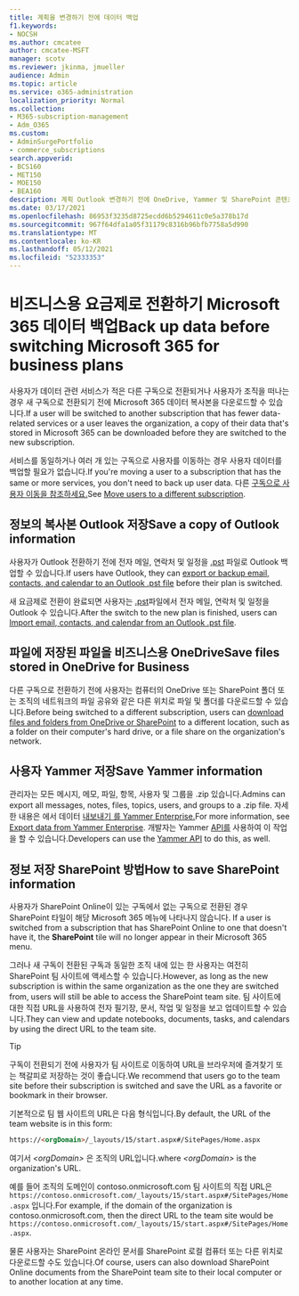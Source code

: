 ```yaml
---
title: 계획을 변경하기 전에 데이터 백업
f1.keywords:
- NOCSH
ms.author: cmcatee
author: cmcatee-MSFT
manager: scotv
ms.reviewer: jkinma, jmueller
audience: Admin
ms.topic: article
ms.service: o365-administration
localization_priority: Normal
ms.collection:
- M365-subscription-management
- Adm_O365
ms.custom:
- AdminSurgePortfolio
- commerce_subscriptions
search.appverid:
- BCS160
- MET150
- MOE150
- BEA160
description: 계획 Outlook 변경하기 전에 OneDrive, Yammer 및 SharePoint 콘텐츠를 Microsoft 365 합니다.
ms.date: 03/17/2021
ms.openlocfilehash: 86953f3235d8725ecdd6b5294611c0e5a378b17d
ms.sourcegitcommit: 967f64dfa1a05f31179c8316b96bfb7758a5d990
ms.translationtype: MT
ms.contentlocale: ko-KR
ms.lasthandoff: 05/12/2021
ms.locfileid: "52333353"
---
```

# <a name="back-up-data-before-switching-microsoft-365-for-business-plans"></a><span data-ttu-id="809ed-103">비즈니스용 요금제로 전환하기 Microsoft 365 데이터 백업</span><span class="sxs-lookup"><span data-stu-id="809ed-103">Back up data before switching Microsoft 365 for business plans</span></span>

<span data-ttu-id="809ed-104">사용자가 데이터 관련 서비스가 적은 다른 구독으로 전환되거나 사용자가 조직을 떠나는 경우 새 구독으로 전환되기 전에 Microsoft 365 데이터 복사본을 다운로드할 수 있습니다.</span><span class="sxs-lookup"><span data-stu-id="809ed-104">If a user will be switched to another subscription that has fewer data-related services or a user leaves the organization, a copy of their data that's stored in Microsoft 365 can be downloaded before they are switched to the new subscription.</span></span>

<span data-ttu-id="809ed-105">서비스를 동일하거나 여러 개 있는 구독으로 사용자를 이동하는 경우 사용자 데이터를 백업할 필요가 없습니다.</span><span class="sxs-lookup"><span data-stu-id="809ed-105">If you're moving a user to a subscription that has the same or more services, you don't need to back up user data.</span></span> <span data-ttu-id="809ed-106">다른 [구독으로 사용자 이동을 참조하세요.](./move-users-different-subscription.md)</span><span class="sxs-lookup"><span data-stu-id="809ed-106">See [Move users to a different subscription](./move-users-different-subscription.md).</span></span>
  
## <a name="save-a-copy-of-outlook-information"></a><span data-ttu-id="809ed-107">정보의 복사본 Outlook 저장</span><span class="sxs-lookup"><span data-stu-id="809ed-107">Save a copy of Outlook information</span></span>

<span data-ttu-id="809ed-108">사용자가 Outlook 전환하기 전에 전자 메일, 연락처 및 일정을 [.pst](https://support.microsoft.com/office/14252b52-3075-4e9b-be4e-ff9ef1068f91) 파일로 Outlook 백업할 수 있습니다.</span><span class="sxs-lookup"><span data-stu-id="809ed-108">If users have Outlook, they can [export or backup email, contacts, and calendar to an Outlook .pst file](https://support.microsoft.com/office/14252b52-3075-4e9b-be4e-ff9ef1068f91) before their plan is switched.</span></span>
  
<span data-ttu-id="809ed-109">새 요금제로 전환이 완료되면 사용자는 [.pst](https://support.microsoft.com/office/431a8e9a-f99f-4d5f-ae48-ded54b3440ac)파일에서 전자 메일, 연락처 및 일정을 Outlook 수 있습니다.</span><span class="sxs-lookup"><span data-stu-id="809ed-109">After the switch to the new plan is finished, users can [Import email, contacts, and calendar from an Outlook .pst file](https://support.microsoft.com/office/431a8e9a-f99f-4d5f-ae48-ded54b3440ac).</span></span>
  
## <a name="save-files-stored-in-onedrive-for-business"></a><span data-ttu-id="809ed-110">파일에 저장된 파일을 비즈니스용 OneDrive</span><span class="sxs-lookup"><span data-stu-id="809ed-110">Save files stored in OneDrive for Business</span></span>

<span data-ttu-id="809ed-111">다른 구독으로 전환하기 전에 사용자는 [](https://support.microsoft.com/office/5c7397b7-19c7-4893-84fe-d02e8fa5df05) 컴퓨터의 OneDrive 또는 SharePoint 폴더 또는 조직의 네트워크의 파일 공유와 같은 다른 위치로 파일 및 폴더를 다운로드할 수 있습니다.</span><span class="sxs-lookup"><span data-stu-id="809ed-111">Before being switched to a different subscription, users can [download files and folders from OneDrive or SharePoint](https://support.microsoft.com/office/5c7397b7-19c7-4893-84fe-d02e8fa5df05) to a different location, such as a folder on their computer's hard drive, or a file share on the organization's network.</span></span>
  
## <a name="save-yammer-information"></a><span data-ttu-id="809ed-112">사용자 Yammer 저장</span><span class="sxs-lookup"><span data-stu-id="809ed-112">Save Yammer information</span></span>

<span data-ttu-id="809ed-113">관리자는 모든 메시지, 메모, 파일, 항목, 사용자 및 그룹을 .zip 있습니다.</span><span class="sxs-lookup"><span data-stu-id="809ed-113">Admins can export all messages, notes, files, topics, users, and groups to a .zip file.</span></span> <span data-ttu-id="809ed-114">자세한 내용은 에서 데이터 [내보내기 를 Yammer Enterprise.](/yammer/manage-security-and-compliance/export-yammer-enterprise-data)</span><span class="sxs-lookup"><span data-stu-id="809ed-114">For more information, see [Export data from Yammer Enterprise](/yammer/manage-security-and-compliance/export-yammer-enterprise-data).</span></span> <span data-ttu-id="809ed-115">개발자는 Yammer [API를](https://go.microsoft.com/fwlink/p/?linkid=842495) 사용하여 이 작업을 할 수 있습니다.</span><span class="sxs-lookup"><span data-stu-id="809ed-115">Developers can use the [Yammer API](https://go.microsoft.com/fwlink/p/?linkid=842495) to do this, as well.</span></span>
  
## <a name="how-to-save-sharepoint-information"></a><span data-ttu-id="809ed-116">정보 저장 SharePoint 방법</span><span class="sxs-lookup"><span data-stu-id="809ed-116">How to save SharePoint information</span></span>

<span data-ttu-id="809ed-117">사용자가 SharePoint Online이 있는 구독에서 없는 구독으로 전환된 경우 SharePoint 타일이 해당 Microsoft 365 메뉴에 나타나지 않습니다. </span><span class="sxs-lookup"><span data-stu-id="809ed-117">If a user is switched from a subscription that has SharePoint Online to one that doesn't have it, the **SharePoint** tile will no longer appear in their Microsoft 365 menu.</span></span>
  
<span data-ttu-id="809ed-118">그러나 새 구독이 전환된 구독과 동일한 조직 내에 있는 한 사용자는 여전히 SharePoint 팀 사이트에 액세스할 수 있습니다.</span><span class="sxs-lookup"><span data-stu-id="809ed-118">However, as long as the new subscription is within the same organization as the one they are switched from, users will still be able to access the SharePoint team site.</span></span> <span data-ttu-id="809ed-119">팀 사이트에 대한 직접 URL을 사용하여 전자 필기장, 문서, 작업 및 일정을 보고 업데이트할 수 있습니다.</span><span class="sxs-lookup"><span data-stu-id="809ed-119">They can view and update notebooks, documents, tasks, and calendars by using the direct URL to the team site.</span></span>
  
> [!TIP]
> <span data-ttu-id="809ed-120">구독이 전환되기 전에 사용자가 팀 사이트로 이동하여 URL을 브라우저에 즐겨찾기 또는 책갈피로 저장하는 것이 좋습니다.</span><span class="sxs-lookup"><span data-stu-id="809ed-120">We recommend that users go to the team site before their subscription is switched and save the URL as a favorite or bookmark in their browser.</span></span>
  
<span data-ttu-id="809ed-121">기본적으로 팀 웹 사이트의 URL은 다음 형식입니다.</span><span class="sxs-lookup"><span data-stu-id="809ed-121">By default, the URL of the team website is in this form:</span></span>
  
```html
https://<orgDomain>/_layouts/15/start.aspx#/SitePages/Home.aspx
```

<span data-ttu-id="809ed-122">여기서  _\<orgDomain\>_ 은 조직의 URL입니다.</span><span class="sxs-lookup"><span data-stu-id="809ed-122">where  _\<orgDomain\>_ is the organization's URL.</span></span>
  
<span data-ttu-id="809ed-123">예를 들어 조직의 도메인이 contoso.onmicrosoft.com 팀 사이트의 직접 URL은 `https://contoso.onmicrosoft.com/_layouts/15/start.aspx#/SitePages/Home.aspx` 입니다.</span><span class="sxs-lookup"><span data-stu-id="809ed-123">For example, if the domain of the organization is contoso.onmicrosoft.com, then the direct URL to the team site would be `https://contoso.onmicrosoft.com/_layouts/15/start.aspx#/SitePages/Home.aspx`.</span></span>
  
<span data-ttu-id="809ed-124">물론 사용자는 SharePoint 온라인 문서를 SharePoint 로컬 컴퓨터 또는 다른 위치로 다운로드할 수도 있습니다.</span><span class="sxs-lookup"><span data-stu-id="809ed-124">Of course, users can also download SharePoint Online documents from the SharePoint team site to their local computer or to another location at any time.</span></span>
